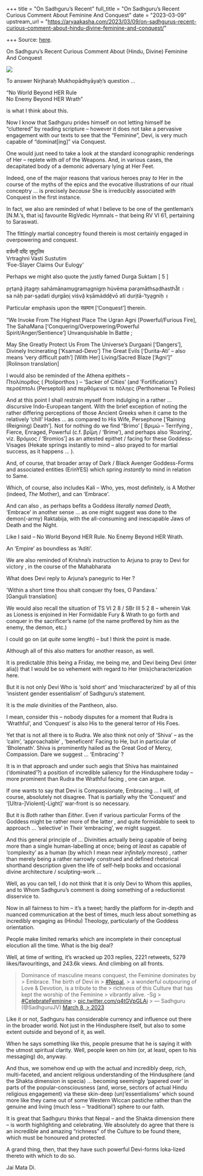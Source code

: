 +++
title = "On Sadhguru’s Recent"
full_title = "On Sadhguru’s Recent Curious Comment About Feminine And Conquest"
date = "2023-03-09"
upstream_url = "https://aryaakasha.com/2023/03/09/on-sadhgurus-recent-curious-comment-about-hindu-divine-feminine-and-conquest/"

+++
Source: [here](https://aryaakasha.com/2023/03/09/on-sadhgurus-recent-curious-comment-about-hindu-divine-feminine-and-conquest/).

On Sadhguru’s Recent Curious Comment About (Hindu, Divine) Feminine And Conquest

![](https://aryaakasha.files.wordpress.com/2023/03/sadhguru-aa-devi-tweet.jpg?w=618)

To answer Nirjharaḥ Mukhopādhyāyaḥ’s question …

“No World Beyond HER Rule  
No Enemy Beyond HER Wrath”

is what I think about this.

Now I know that Sadhguru prides himself on not letting himself be “cluttered” by reading scripture – however it does not take a pervasive engagement with our texts to see that the “Feminine”, Devi, is very much capable of “dominat\[ing\]” via Conquest.

One would just need to take a look at the standard iconographic renderings of Her – replete with *all* of the Weapons. And, in various cases, the decapitated body of a demonic adversary lying at Her Feet.

Indeed, one of the major reasons that various heroes pray *to* Her in the course of the myths of the epics and the evocative illustrations of our ritual conceptry … is precisely *because* She is irreducibly associated *with* Conquest in the first instance.

In fact, we also are reminded of what I believe to be one of the gentleman’s \[N.M.’s, that is\] favourite RigVedic Hymnals – that being RV VI 61, pertaining to Saraswati.

The fittingly martial conceptry found therein is most certainly engaged in overpowering and conquest.

वर्त्रघ्नी वष्टि सुष्टुतिम  
Vrtraghni Vasti Sustutim  
‘Foe-Slayer Claims Our Eulogy’

Perhaps we might also quote the justly famed Durga Suktam \[ 5 \]

pṛ̠ta̠nā̠ jita̠gṃ̠ saha̍mānamu̠grama̠gnigṃ hu̍vēma para̠māthsa̠dhasthā̎t ।  
sa na̍ḥ par-ṣa̠dati̍ du̠rgāṇi̠ viśvā̠ kṣāma̍ddē̠vō ati̍ duri̠tā-‘tya̠gniḥ ॥

Particular emphasis upon the सहमान \[‘Conquest’\] therein.

“We Invoke From The Highest Place The Ugran Agni \[Powerful/Furious Fire\], The SahaMana \[‘Conquering/Overpowering/Powerful Spirit/Anger/Sentience’\] Unvanquishable In Battle ;

May She Greatly Protect Us From The Universe’s Durgaani \[‘Dangers’\], Divinely Incinerating \[‘Ksamad-Devo’\] The Great Evils \[‘Durita-Ati’ – also means ‘very difficult path’\] \[With Her\] Living/Sacred Blaze \[‘Agni’\]”  
\[Rolinson translation\]

I would also be reminded of the Athena epithets –  
Πτολίπορθος ( Ptoliporthos ) – ‘Sacker of Cities’ (and ‘Fortifications’)  
περσέπτολι (Perseptoli) and περθόμεναί τε πόληες (Perthomenai Te Polies)

And at this point I shall restrain myself from indulging in a rather … discursive Indo-European tangent. With the brief exception of noting the rather differing perceptions of those Ancient Greeks when it came to the relatively ‘chill’ Hades … as compared to His Wife, Persephone \[‘Raining (Reigning) Death’\]. Not for nothing do we find “Brimo’ \[ Βριμώ – Terrifying , Fierce, Enraged, Powerful (c.f. βρῑ́μη / ‘Brime’), and perhaps also ‘Roaring’, viz. Βρόμιος / ‘Bromios’\] as an attested epithet / facing for these Goddess-Visages (Hekate springs instantly to mind – also prayed to for martial success, as it happens … ).

And, of course, that broader array of Dark / Black Avenger Goddess-Forms and associated entities (ErinYES) which spring *instantly* to mind in relation to Same.

Which, of course, also includes Kali – Who, yes, most definitely, is A Mother (indeed, *The* Mother), and can ‘Embrace’.

And can also , as perhaps befits a Goddess *literally named Death*, ‘Embrace’ in another sense … as one might suggest was done to the demon(-army) Raktabija, with the all-consuming and inescapable Jaws of Death and the Night.

Like I said – No World Beyond HER Rule. No Enemy Beyond HER Wrath.

An ‘Empire’ as boundless as ‘Aditi’.

We are also reminded of Krishna’s instruction to Arjuna to pray to Devi for victory , in the course of the Mahabharata

What does Devi reply to Arjuna’s panegyric to Her ?

‘Within a short time thou shalt conquer thy foes, O Pandava.’  
\[Ganguli translation\]

We would also recall the situation of TS VI 2 8 / SBr III 5 2 8 – wherein Vak as Lioness is enjoined in Her Formidable Fury & Wrath to go forth and conquer in the sacrificer’s name (of the name proffered by him as the enemy, the demon, etc.)

I could go on (at *quite* some length) – but I think the point is made.

Although all of this also matters for another reason, as well.

It is predictable (this being a Friday, me being me, and Devi being Devi (inter alia)) that I would be so vehement with regard to Her (mis)characterization here.

But it is not only Devi Who is ‘sold short’ and ‘mischaracterized’ by all of this ‘insistent gender essentialism’ of Sadhguru’s statement.

It is the *male* divinities of the Pantheon, also.

I mean, consider this – nobody disputes for a moment that Rudra is ‘Wrathful’, and ‘Conquest’ is also His to the general terror of His Foes.

Yet that is not all there is to Rudra. We also think not only of ‘Shiva’ – as the ‘calm’, ‘approachable’ , ‘beneficent’ Facing to He, but in particular of ‘Bholenath’. Shiva is prominently hailed as the Great God of Mercy, Compassion. Dare we suggest … ‘Embracing’ ?

It is in that approach and under such aegis that Shiva has maintained (‘dominated’?) a position of incredible saliency for the Hindusphere today – more prominent than Rudra the Wrathful facing , one can argue.

If one wants to say that Devi is Compassionate, Embracing … I will, of course, absolutely not disagree. That is partially why the ‘Conquest’ and ‘\[Ultra-\]Violent\[-Light\]’ war-front is so necessary.

But it is *Both* rather than *Either*. Even if various particular Forms of the Goddess might be rather more of the latter , and quite formidable to seek to approach … ‘selective’ in Their ’embracing’, we might suggest.

And this general principle of … Divinities actually being capable of being more than a single human-labelling at once; being *at least* as capable of ‘complexity’ as a human (by which I mean near *infinitely* moreso) , rather than merely being a rather narrowly construed and defined rhetorical shorthand description given the life of self-help books and occasional divine architecture / sculpting-work …

Well, as you can tell, I do not think that it is only Devi to Whom this applies, and to Whom Sadhguru’s comment is doing something of a reductionist disservice to.

Now in all fairness to him – it’s a tweet; hardly the platform for in-depth and nuanced communication at the best of times, much less about something as incredibly engaging as (Hindu) Theology, particularly of the Goddess orientation.

People make limited remarks which are incomplete in their conceptual elocution all the time. What is the big deal?

Well, at time of writing, it’s wracked up 203 replies, 2221 retweets, 5279 likes/favouritings, and 243.6k views. And climbing on all fronts.

> Dominance of masculine means conquest, the Feminine dominates by > Embrace. The birth of Devi in > [\#Nepal](https://twitter.com/hashtag/Nepal?src=hash&ref_src=twsrc%5Etfw), > a wonderful outpouring of Love & Devotion, is a tribute to the > richness of this Culture that has kept the worship of the Feminine > vibrantly alive. -Sg > [\#CelebrateFeminine](https://twitter.com/hashtag/CelebrateFeminine?src=hash&ref_src=twsrc%5Etfw) > [pic.twitter.com/q4tGVpGLAi](https://t.co/q4tGVpGLAi) >
> — Sadhguru (@SadhguruJV) [March 8, > 2023](https://twitter.com/SadhguruJV/status/1633418058839789571?ref_src=twsrc%5Etfw)

Like it or not, Sadhguru has considerable currency and influence out there in the broader world. Not just in the Hindusphere itself, but also to some extent outside and beyond of it, as well.

When he says something like this, people presume that he is saying it with the utmost spiritual clarity. Well, people keen on him (or, at least, open to his messaging) do, anyway.

And thus, we somehow end up with the actual and incredibly deep, rich, multi-faceted, and ancient religious understanding of the Hindusphere (and the Shakta dimension in specia) … becoming seemingly ‘papered over’ in parts of the popular-consciousness (and, worse, sectors of actual Hindu religious engagement) via these skin-deep (un)’essentialisms’ which sound more like they came out of some Western Wiccan pastiche rather than the genuine and living (much less – ‘traditional’) sphere to our faith.

It is great that Sadhguru thinks that Nepal – and the Shakta dimension there – is worth highlighting and celebrating. We absolutely do agree that there is an incredible and amazing “richness” of the Culture to be found there, which must be honoured and protected.

A grand thing, then, that they have such powerful Devi-forms loka-lized thereto with which to do so.

Jai Mata Di.
